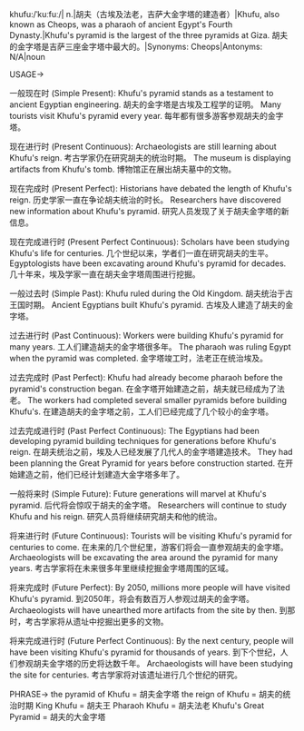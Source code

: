 khufu:/ˈkuːfuː/| n.|胡夫（古埃及法老，吉萨大金字塔的建造者）|Khufu, also known as Cheops, was a pharaoh of ancient Egypt's Fourth Dynasty.|Khufu's pyramid is the largest of the three pyramids at Giza. 胡夫的金字塔是吉萨三座金字塔中最大的。|Synonyms: Cheops|Antonyms: N/A|noun

USAGE->

一般现在时 (Simple Present):
Khufu's pyramid stands as a testament to ancient Egyptian engineering. 胡夫的金字塔是古埃及工程学的证明。
Many tourists visit Khufu's pyramid every year. 每年都有很多游客参观胡夫的金字塔。

现在进行时 (Present Continuous):
Archaeologists are still learning about Khufu's reign. 考古学家仍在研究胡夫的统治时期。
The museum is displaying artifacts from Khufu's tomb. 博物馆正在展出胡夫墓中的文物。

现在完成时 (Present Perfect):
Historians have debated the length of Khufu's reign.  历史学家一直在争论胡夫统治的时长。
Researchers have discovered new information about Khufu's pyramid. 研究人员发现了关于胡夫金字塔的新信息。

现在完成进行时 (Present Perfect Continuous):
Scholars have been studying Khufu's life for centuries.  几个世纪以来，学者们一直在研究胡夫的生平。
Egyptologists have been excavating around Khufu's pyramid for decades.  几十年来，埃及学家一直在胡夫金字塔周围进行挖掘。


一般过去时 (Simple Past):
Khufu ruled during the Old Kingdom. 胡夫统治于古王国时期。
Ancient Egyptians built Khufu's pyramid. 古埃及人建造了胡夫的金字塔。

过去进行时 (Past Continuous):
Workers were building Khufu's pyramid for many years.  工人们建造胡夫的金字塔很多年。
The pharaoh was ruling Egypt when the pyramid was completed. 金字塔竣工时，法老正在统治埃及。

过去完成时 (Past Perfect):
Khufu had already become pharaoh before the pyramid's construction began.  在金字塔开始建造之前，胡夫就已经成为了法老。
The workers had completed several smaller pyramids before building Khufu's.  在建造胡夫的金字塔之前，工人们已经完成了几个较小的金字塔。


过去完成进行时 (Past Perfect Continuous):
The Egyptians had been developing pyramid building techniques for generations before Khufu's reign.  在胡夫统治之前，埃及人已经发展了几代人的金字塔建造技术。
They had been planning the Great Pyramid for years before construction started.  在开始建造之前，他们已经计划建造大金字塔多年了。

一般将来时 (Simple Future):
Future generations will marvel at Khufu's pyramid. 后代将会惊叹于胡夫的金字塔。
Researchers will continue to study Khufu and his reign.  研究人员将继续研究胡夫和他的统治。

将来进行时 (Future Continuous):
Tourists will be visiting Khufu's pyramid for centuries to come.  在未来的几个世纪里，游客们将会一直参观胡夫的金字塔。
Archaeologists will be excavating the area around the pyramid for many years. 考古学家将在未来很多年里继续挖掘金字塔周围的区域。

将来完成时 (Future Perfect):
By 2050, millions more people will have visited Khufu's pyramid. 到2050年，将会有数百万人参观过胡夫的金字塔。
Archaeologists will have unearthed more artifacts from the site by then. 到那时，考古学家将从遗址中挖掘出更多的文物。

将来完成进行时 (Future Perfect Continuous):
By the next century, people will have been visiting Khufu's pyramid for thousands of years. 到下个世纪，人们参观胡夫金字塔的历史将达数千年。
Archaeologists will have been studying the site for centuries. 考古学家将对该遗址进行几个世纪的研究。


PHRASE->
the pyramid of Khufu = 胡夫金字塔
the reign of Khufu = 胡夫的统治时期
King Khufu = 胡夫王
Pharaoh Khufu = 胡夫法老
Khufu's Great Pyramid = 胡夫的大金字塔
